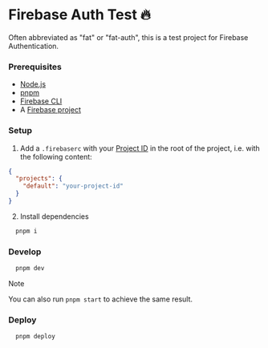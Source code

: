 # Firebase Auth Test 🔥

Often abbreviated as "fat" or "fat-auth", this is a test project for Firebase Authentication.

### Prerequisites

- [Node.js](https://nodejs.org/en/download/)
- [pnpm](https://pnpm.io/installation)
- [Firebase CLI](https://firebase.google.com/docs/cli)
- A [Firebase project](https://firebase.google.com/docs/projects/create)

### Setup

1. Add a `.firebaserc` with your [Project ID](https://firebase.google.com/docs/projects/learn-more#project-id) in the root of the project, i.e. with the following content:

```json
{
  "projects": {
    "default": "your-project-id"
  }
}
```

2. Install dependencies

```sh
  pnpm i
```

### Develop

```sh
  pnpm dev
```

> [!NOTE]
> You can also run `pnpm start` to achieve the same result.

### Deploy

```sh
  pnpm deploy
```
